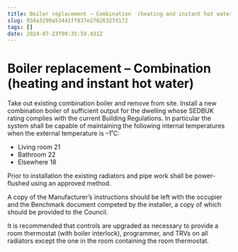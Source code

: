 ```yaml
---
title: Boiler replacement – Combination  (heating and instant hot water)
slug: 934a3299a53441ff837e27826327d172
tags: []
date: 2024-07-23T09:35:59.431Z
---
```


# Boiler replacement – Combination  (heating and instant hot water)

Take out existing combination boiler and remove from site. Install a new combination boiler of sufficient output for the dwelling whose SEDBUK rating complies with the current Building Regulations. In particular the system shall be capable of maintaining the following internal temperatures when the external temperature is –1˚C:

- Living room 21
- Bathroom 22
- Elsewhere 18

Prior to installation the existing radiators and pipe work shall be power-flushed using an approved method.

A copy of the Manufacturer’s instructions should be left with the occupier and the Benchmark document competed by the installer, a copy of which should be provided to the Council.

It is recommended that controls are upgraded as necessary to provide a room thermostat (with boiler interlock), programmer, and TRVs on all radiators except the one in the room containing the room thermostat.
